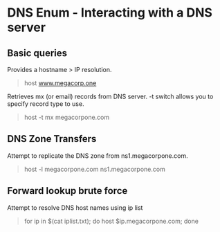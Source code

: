 # DNS Enum - Interacting with a DNS server

## Basic queries
Provides a hostname > IP resolution.
> host www.megacorp.one

Retrieves mx (or email) records from DNS server.
-t switch allows you to specify record type to use.
> host -t mx megacorpone.com

## DNS Zone Transfers
Attempt to replicate the DNS zone from ns1.megacorpone.com.
> host -l megacorpone.com ns1.megacorpone.com

## Forward lookup brute force
Attempt to resolve DNS host names using ip list
> for ip in $(cat iplist.txt); do host $ip.megacorpone.com; done